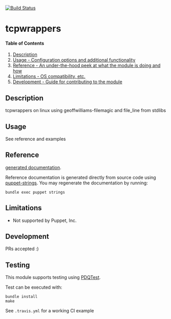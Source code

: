 [![Build Status](https://travis-ci.org/GeoffWilliams/puppet-tcpwrappers.svg?branch=master)](https://travis-ci.org/GeoffWilliams/puppet-tcpwrappers)
# tcpwrappers

#### Table of Contents

1. [Description](#description)
1. [Usage - Configuration options and additional functionality](#usage)
1. [Reference - An under-the-hood peek at what the module is doing and how](#reference)
1. [Limitations - OS compatibility, etc.](#limitations)
1. [Development - Guide for contributing to the module](#development)

## Description

tcpwrappers on linux using geoffwilliams-filemagic and file_line from stdlibs

## Usage
See reference and examples

## Reference
[generated documentation](https://rawgit.com/GeoffWilliams/puppet-tcpwrappers/master/doc/index.html).

Reference documentation is generated directly from source code using [puppet-strings](https://github.com/puppetlabs/puppet-strings).  You may regenerate the documentation by running:

```shell
bundle exec puppet strings
```

## Limitations
* Not supported by Puppet, Inc.

## Development

PRs accepted :)

## Testing
This module supports testing using [PDQTest](https://github.com/declarativesystems/pdqtest).


Test can be executed with:

```
bundle install
make
```

See `.travis.yml` for a working CI example
